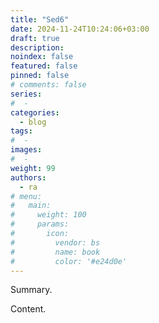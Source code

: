 ```yaml
---
title: "Sed6"
date: 2024-11-24T10:24:06+03:00
draft: true
description: 
noindex: false
featured: false
pinned: false
# comments: false
series:
#  - 
categories:
  - blog
tags:
#  - 
images:
#  - 
weight: 99
authors:
  - ra
# menu:
#   main:
#     weight: 100
#     params:
#       icon:
#         vendor: bs
#         name: book
#         color: '#e24d0e'
---
```


Summary.

<!--more-->

Content.
